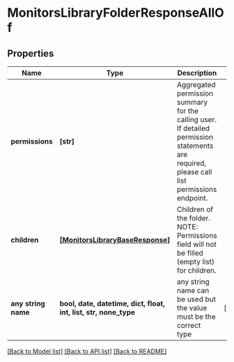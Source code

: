 # MonitorsLibraryFolderResponseAllOf


## Properties
Name | Type | Description | Notes
------------ | ------------- | ------------- | -------------
**permissions** | **[str]** | Aggregated permission summary for the calling user. If detailed permission statements are required, please call list permissions endpoint. | 
**children** | [**[MonitorsLibraryBaseResponse]**](MonitorsLibraryBaseResponse.md) | Children of the folder. NOTE: Permissions field will not be filled (empty list) for children. | 
**any string name** | **bool, date, datetime, dict, float, int, list, str, none_type** | any string name can be used but the value must be the correct type | [optional]

[[Back to Model list]](../README.md#documentation-for-models) [[Back to API list]](../README.md#documentation-for-api-endpoints) [[Back to README]](../README.md)


